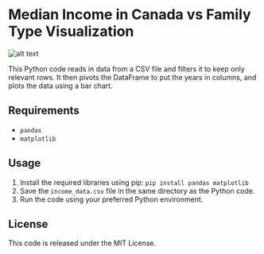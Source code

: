 # Median Income in Canada vs Family Type Visualization

![alt text](https://github.com/asharahmed/income-inequality-visualization/blob/main/screenshot.png?raw=true)

This Python code reads in data from a CSV file and filters it to keep only relevant rows. It then pivots the DataFrame to put the years in columns, and plots the data using a bar chart.

## Requirements
- `pandas`
- `matplotlib`

## Usage
1. Install the required libraries using pip:
`pip install pandas matplotlib`
2. Save the `income_data.csv` file in the same directory as the Python code.
3. Run the code using your preferred Python environment.

## License
This code is released under the MIT License.
